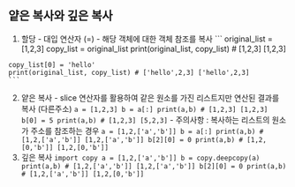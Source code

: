 ## 얕은 복사와 깊은 복사
  1. 할당
    - 대입 연산자 (=)
    - 해당 객체에 대한 객체 참조를 복사
    ```
    original_list = [1,2,3]
    copy_list = original_list
    print(original_list, copy_list) # [1,2,3] [1,2,3]
    
    copy_list[0] = 'hello'
    print(original_list, copy_list) # ['hello',2,3] ['hello',2,3]
    ```
  2. 얕은 복사
    - slice 연산자를 활용하여 같은 원소를 가진 리스트지만 연산된 결과를 복사 (다른주소) 
    ```
    a = [1,2,3]
    b = a[:]
    print(a,b) # [1,2,3] [1,2,3]
    b[0] = 5
    print(a,b) # [1,2,3] [5,2,3]
    ```
    - 주의사항 : 복사하는 리스트의 원소가 주소를 참조하는 경우
    ```
    a = [1,2,['a','b']]
    b = a[:]
    print(a,b) # [1,2,['a','b']] [1,2,['a','b']]
    b[2][0] = 0
    print(a,b) # [1,2,[0,'b']] [1,2,[0,'b']]
    ```
  3. 깊은 복사
    ```
    import copy
    a = [1,2,['a','b']]
    b = copy.deepcopy(a) 
    print(a,b) # [1,2,['a','b']] [1,2,['a','b']]
    b[2][0] = 0
    print(a,b) # [1,2,['a','b']] [1,2,[0,'b']]
    ```
